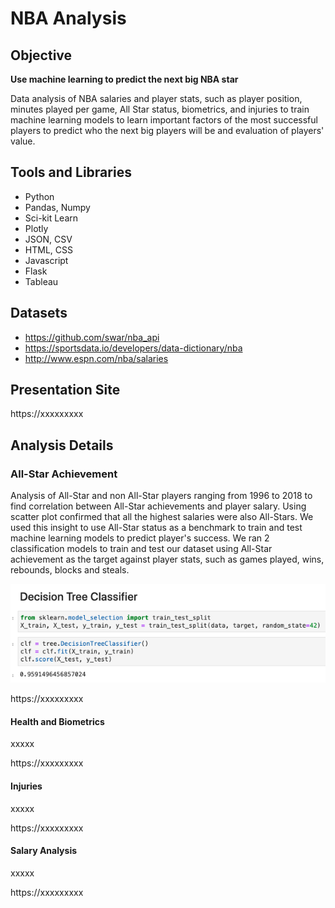 # NBA Analysis

## Objective
<strong>Use machine learning to predict the next big NBA star</strong>

Data analysis of NBA salaries and player stats, such as player position, minutes played per game, All Star status, biometrics, and injuries to train machine learning models to learn important factors of the most successful players to predict who the next big players will be and evaluation of players' value.

## Tools and Libraries
* Python
* Pandas, Numpy
* Sci-kit Learn
* Plotly
* JSON, CSV
* HTML, CSS
* Javascript
* Flask
* Tableau

## Datasets
* https://github.com/swar/nba_api
* https://sportsdata.io/developers/data-dictionary/nba
* http://www.espn.com/nba/salaries


## Presentation Site
https://xxxxxxxxx

## Analysis Details

### All-Star Achievement 
Analysis of All-Star and non All-Star players ranging from 1996 to 2018 to find correlation between All-Star achievements and player salary. Using scatter plot confirmed that all the highest salaries were also All-Stars. We used this insight to use All-Star status as a benchmark to train and test machine learning models to predict player's success. We ran 2 classification models to train and test our dataset using All-Star achievement as the target against player stats, such as games played, wins, rebounds, blocks and steals.

![index](group_files/images/readme1.png)

https://xxxxxxxxx

#### Health and Biometrics
xxxxx

https://xxxxxxxxx

#### Injuries
xxxxx

https://xxxxxxxxx

#### Salary Analysis
xxxxx

https://xxxxxxxxx
